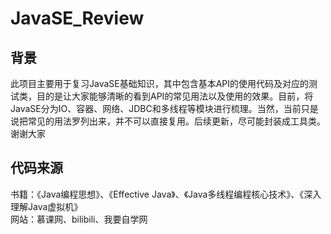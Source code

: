 # JavaSE_Review
## 背景
此项目主要用于复习JavaSE基础知识，其中包含基本API的使用代码及对应的测试类，目的是让大家能够清晰的看到API的常见用法以及使用的效果。目前，将JavaSE分为IO、容器、网络、JDBC和多线程等模块进行梳理。当然，当前只是说把常见的用法罗列出来，并不可以直接复用。后续更新，尽可能封装成工具类。谢谢大家

## 代码来源
书籍：《Java编程思想》、《Effective Java》、《Java多线程编程核心技术》、《深入理解Java虚拟机》<br>
网站：慕课网、bilibili、我要自学网

